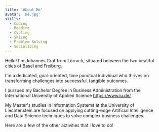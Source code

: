 ```yaml
---
title: 'About Me'
avatar: 'me.jpg'
skills:
  - Coding
  - Reading
  - Cycling
  - Skiing
  - Problem Solving
  - Socializing
---
```


Hello! I'm Johannes Graf from Lörrach, situated between the two beatiful cities of Basel and Freiburg.

I'm a dedicated, goal-oriented, time punctual individual who thrives on transforming challenges into successful, tangible outcomes.

I pursued my Bachelor Degree in Business Administration from the International Universtiy of Applied Science https://www.iu.de/

My Master's studies in Information Systems at the University of Liechtenstein are focused on applying cutting-edge Artificial Intelligence and Data Science techniques to solve complex business challenges.

Here are a few of the other activities that I love to do!
